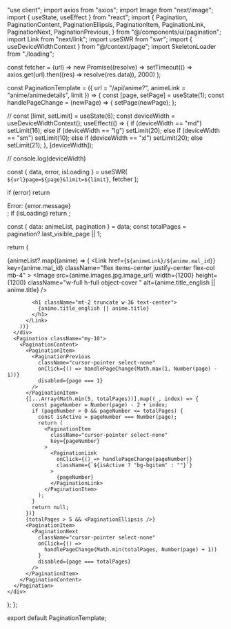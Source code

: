 "use client";
import axios from "axios";
import Image from "next/image";
import { useState, useEffect } from "react";
import {
  Pagination,
  PaginationContent,
  PaginationEllipsis,
  PaginationItem,
  PaginationLink,
  PaginationNext,
  PaginationPrevious,
} from "@/components/ui/pagination";
import Link from "next/link";
import useSWR from "swr";
import { useDeviceWidthContext } from "@/context/page";
import SkeletonLoader from "./loading";

const fetcher = (url) =>
  new Promise((resolve) =>
    setTimeout(() => axios.get(url).then((res) => resolve(res.data)), 2000)
  );

const PaginationTemplate = ({
  url = "/api/anime?",
  animeLink = "anime/animedetails",
  limit
}) => {
  const [page, setPage] = useState(1);
  const handlePageChange = (newPage) => {
    setPage(newPage);
  };

  // const [limit, setLimit] = useState(6);
  const deviceWidth = useDeviceWidthContext();
  useEffect(() => {
    if (deviceWidth == "md") setLimit(16);
    else if (deviceWidth == "lg") setLimit(20);
    else if (deviceWidth == "sm") setLimit(10);
    else if (deviceWidth == "xl") setLimit(20);
    else setLimit(21);
  }, [deviceWidth]);

  // console.log(deviceWidth)

  const { data, error, isLoading } = useSWR(
    `${url}page=${page}&limit=${limit}`,
    fetcher
  );

  if (error) return <div>Error: {error.message}</div>;
  if (isLoading) return <SkeletonLoader limit={limit} />;

  const { data: animeList, pagination } = data;
  const totalPages = pagination?.last_visible_page || 1;

  return (
    <div className="flex items-center justify-center flex-col padding w-screen">
      <div className="grid max-sm:grid-cols-2 sm:grid-cols-[repeat(auto-fit,minmax(9rem,1fr))] gap-6 w-full h-full">
        {animeList?.map((anime) => (
          <Link
            href={`${animeLink}/${anime.mal_id}`}
            key={anime.mal_id}
            className="flex items-center justify-center flex-col mb-4"
          >
            <Image
              src={anime.images.jpg.image_url}
              width={1200}
              height={1200}
              className="w-full h-full  object-cover "
              alt={anime.title_english || anime.title}
            />

            <h1 className="mt-2 truncate w-36 text-center">
              {anime.title_english || anime.title}
            </h1>
          </Link>
        ))}
      </div>
      <Pagination className="my-10">
        <PaginationContent>
          <PaginationItem>
            <PaginationPrevious
              className="cursor-pointer select-none"
              onClick={() => handlePageChange(Math.max(1, Number(page) - 1))}
              disabled={page === 1}
            />
          </PaginationItem>
          {[...Array(Math.min(5, totalPages))].map((_, index) => {
            const pageNumber = Number(page) - 2 + index;
            if (pageNumber > 0 && pageNumber <= totalPages) {
              const isActive = pageNumber === Number(page);
              return (
                <PaginationItem
                  className="cursor-pointer select-none"
                  key={pageNumber}
                >
                  <PaginationLink
                    onClick={() => handlePageChange(pageNumber)}
                    className={`${isActive ? "bg-bgitem" : ""}`}
                  >
                    {pageNumber}
                  </PaginationLink>
                </PaginationItem>
              );
            }
            return null;
          })}
          {totalPages > 5 && <PaginationEllipsis />}
          <PaginationItem>
            <PaginationNext
              className="cursor-pointer select-none"
              onClick={() =>
                handlePageChange(Math.min(totalPages, Number(page) + 1))
              }
              disabled={page === totalPages}
            />
          </PaginationItem>
        </PaginationContent>
      </Pagination>
    </div>
  );
};

export default PaginationTemplate;
